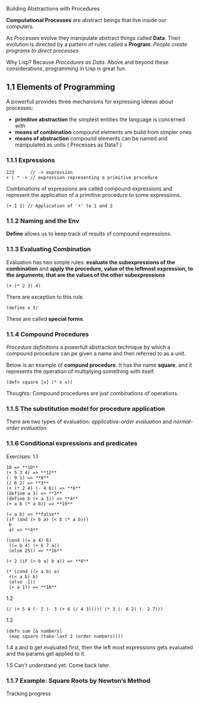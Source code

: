 Building Abstractions with Procedures

**Computational Processes** are abstract beings that live inside our computers.

As *Processes* evolve they manipulate abstract things called **Data**. Their evolution is directed by a pattern of rules called a **Program**.
*People create programs to direct processes*

Why Lisp? Because *Procedures as Data*.
Above and beyond these considerations, programming in Lisp is great fun.

1.1 Elements of Programming
---------------------------

A powerfull provides three mechanisms for expressing ideeas about processes: 
  * **primitive abstraction** the simplest entities the language is concerned with
  * **means of combination** compound elements are build from simpler ones
  * **means of abstraction** compound elements can be named and manipulated as units ( Processes as Data? )
  
### 1.1.1 Expressions
```
123      // -> expression
+ | * -> // expression representing a primitive procedure
```

Combinations of expressions are called compound expressions and represent the application of a primitive procedure to some expressions. 
```
(+ 1 2) // Application of '+' to 1 and 2
```

### 1.1.2 Naming and the Env
**Define** allows us to keep track of results of compound expressions.

### 1.1.3 Evaluating Combination
Evaluation has two simple rules: **evaluate the subexpressions of the combination** and **apply the procedure, value of the leftmost expression, to the arguments, that are the values of the other subexpressions**
```
(+ (* 2 3) 4)
```
There are exception to this rule.
```
(define x 5)
```
These are called **special forms**.

### 1.1.4 Compound Procedures
*Procedure definitions* a powerfull abstraction technique by which a compound procedure can pe given a name and then referred to as a unit.

Below is an example of **compund procedure**. It has the name **square**, and it represents the operation of multiplying something with itself.
```
(defn square [x] (* x x))
```
Thoughts: Compound procedures are just combinations of operations.

### 1.1.5 The substitution model for procedure application
There are two types of evaluation: *applicative-order evaluation* and *normal-order evaluation*

### 1.1.6 Conditional expressions and predicates

Exercises:
1.1
```
10 => **10**
(+ 5 3 4) => **12**
(- 9 1) => **8**
(/ 6 2) => **3**
(+ (* 2 4) (- 4 6)) => **6**
(define a 3) => **3**
(define b (+ a 1)) => **4**
(+ a b (* a b)) => **19**

(= a b) => **false**
(if (and (> b a) (< b (* a b)))
 b
 a) => **4**
 
(cond ((= a 4) 6)
 ((= b 4) (+ 6 7 a))
 (else 25)) => **16**
 
(+ 2 (if (> b a) b a)) => **6**

(* (cond ((> a b) a)
 ((< a b) b)
 (else -1))
 (+ a 1)) => **16**
```
1.2
```
(/ (+ 5 4 (- 2 (- 3 (+ 6 (/ 4 3))))) (* 3 (- 6 2) (- 2 7)))
```
1.3
```
(defn sum [& numbers]
 (map square (take-last 2 (order numbers))))
```
1.4
a and b get evaluated first, then the left most expressions gets evaluated and the params get applied to it.

1.5
Can't understand yet. Come back later.

### 1.1.7 Example: Square Roots by Newton’s Method
Tracking progress
